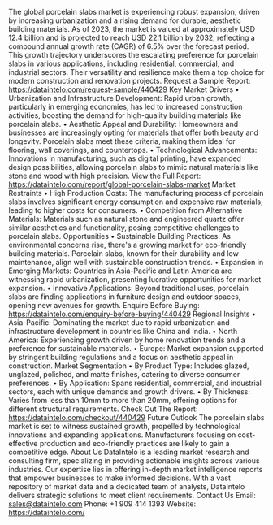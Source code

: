 The global porcelain slabs market is experiencing robust expansion, driven by increasing urbanization and a rising demand for durable, aesthetic building materials. As of 2023, the market is valued at approximately USD 12.4 billion and is projected to reach USD 22.1 billion by 2032, reflecting a compound annual growth rate (CAGR) of 6.5% over the forecast period.
This growth trajectory underscores the escalating preference for porcelain slabs in various applications, including residential, commercial, and industrial sectors. Their versatility and resilience make them a top choice for modern construction and renovation projects.
Request a Sample Report: https://dataintelo.com/request-sample/440429
Key Market Drivers
•	Urbanization and Infrastructure Development: Rapid urban growth, particularly in emerging economies, has led to increased construction activities, boosting the demand for high-quality building materials like porcelain slabs.
•	Aesthetic Appeal and Durability: Homeowners and businesses are increasingly opting for materials that offer both beauty and longevity. Porcelain slabs meet these criteria, making them ideal for flooring, wall coverings, and countertops.
•	Technological Advancements: Innovations in manufacturing, such as digital printing, have expanded design possibilities, allowing porcelain slabs to mimic natural materials like stone and wood with high precision.
View the Full Report: https://dataintelo.com/report/global-porcelain-slabs-market
Market Restraints
•	High Production Costs: The manufacturing process of porcelain slabs involves significant energy consumption and expensive raw materials, leading to higher costs for consumers.
•	Competition from Alternative Materials: Materials such as natural stone and engineered quartz offer similar aesthetics and functionality, posing competitive challenges to porcelain slabs.
Opportunities
•	Sustainable Building Practices: As environmental concerns rise, there's a growing market for eco-friendly building materials. Porcelain slabs, known for their durability and low maintenance, align well with sustainable construction trends.
•	Expansion in Emerging Markets: Countries in Asia-Pacific and Latin America are witnessing rapid urbanization, presenting lucrative opportunities for market expansion.
•	Innovative Applications: Beyond traditional uses, porcelain slabs are finding applications in furniture design and outdoor spaces, opening new avenues for growth.
Enquire Before Buying: https://dataintelo.com/enquiry-before-buying/440429
Regional Insights
•	Asia-Pacific: Dominating the market due to rapid urbanization and infrastructure development in countries like China and India.
•	North America: Experiencing growth driven by home renovation trends and a preference for sustainable materials.
•	Europe: Market expansion supported by stringent building regulations and a focus on aesthetic appeal in construction.
Market Segmentation
•	By Product Type: Includes glazed, unglazed, polished, and matte finishes, catering to diverse consumer preferences.
•	By Application: Spans residential, commercial, and industrial sectors, each with unique demands and growth drivers.
•	By Thickness: Varies from less than 10mm to more than 20mm, offering options for different structural requirements.
Check Out The Report: https://dataintelo.com/checkout/440429 
Future Outlook
The porcelain slabs market is set to witness sustained growth, propelled by technological innovations and expanding applications. Manufacturers focusing on cost-effective production and eco-friendly practices are likely to gain a competitive edge.
About Us
DataIntelo is a leading market research and consulting firm, specializing in providing actionable insights across various industries. Our expertise lies in offering in-depth market intelligence reports that empower businesses to make informed decisions. With a vast repository of market data and a dedicated team of analysts, DataIntelo delivers strategic solutions to meet client requirements.
Contact Us
Email: sales@dataintelo.com
Phone: +1 909 414 1393
Website: https://dataintelo.com/
